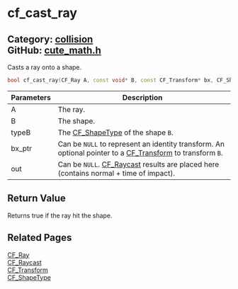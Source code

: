 [](../header.md ':include')

# cf_cast_ray

Category: [collision](https://github.com/RandyGaul/cute_framework/blob/master/docs/api_reference?id=collision)  
GitHub: [cute_math.h](https://github.com/RandyGaul/cute_framework/blob/master/include/cute_math.h)  
---

Casts a ray onto a shape.

```cpp
bool cf_cast_ray(CF_Ray A, const void* B, const CF_Transform* bx, CF_ShapeType typeB, CF_Raycast* out);
```

Parameters | Description
--- | ---
A | The ray.
B | The shape.
typeB | The [CF_ShapeType](https://github.com/RandyGaul/cute_framework/blob/master/docs/collision/cf_shapetype.md) of the shape `B`.
bx_ptr | Can be `NULL` to represent an identity transform. An optional pointer to a [CF_Transform](https://github.com/RandyGaul/cute_framework/blob/master/docs/math/cf_transform.md) to transform `B`.
out | Can be `NULL`. [CF_Raycast](https://github.com/RandyGaul/cute_framework/blob/master/docs/math/cf_raycast.md) results are placed here (contains normal + time of impact).

## Return Value

Returns true if the ray hit the shape.

## Related Pages

[CF_Ray](https://github.com/RandyGaul/cute_framework/blob/master/docs/math/cf_ray.md)  
[CF_Raycast](https://github.com/RandyGaul/cute_framework/blob/master/docs/math/cf_raycast.md)  
[CF_Transform](https://github.com/RandyGaul/cute_framework/blob/master/docs/math/cf_transform.md)  
[CF_ShapeType](https://github.com/RandyGaul/cute_framework/blob/master/docs/collision/cf_shapetype.md)  

